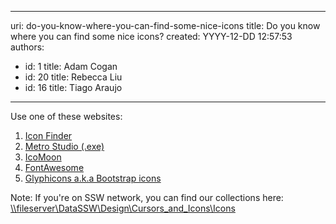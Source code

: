 

---
uri: do-you-know-where-you-can-find-some-nice-icons
title: Do you know where you can find some nice icons?
created: YYYY-12-DD 12:57:53
authors:
  - id: 1
    title: Adam Cogan
  - id: 20
    title: Rebecca Liu
  - id: 16
    title: Tiago Araujo
---




<span class='intro'> <p>Use one of&#160;these websites&#58;<br></p><ol><li><a href="http&#58;//www.iconfinder.com/">Icon Finder</a></li><li><a href="http&#58;//www.syncfusion.com/downloads/metrostudio">Metro Studio (.exe)</a></li><li><a href="http&#58;//icomoon.io/">IcoMoon</a></li><li><a href="http&#58;//fontawesome.io/">FontAwesome</a></li><li><a href="http&#58;//glyphicons.com/">Glyphicons a.k.a Bootstrap icons</a></li></ol> </span>

<p class="ssw15-rteElement-SSW-Only">Note&#58; If you're on SSW network, you can&#160;find our collections&#160;here&#58; ​<a href="file&#58;///DataSSW/Design/Cursors_and_Icons/Icons/">\\fileserver\DataSSW\Design\Cursors_and_Icons\Icons</a><br></p>


